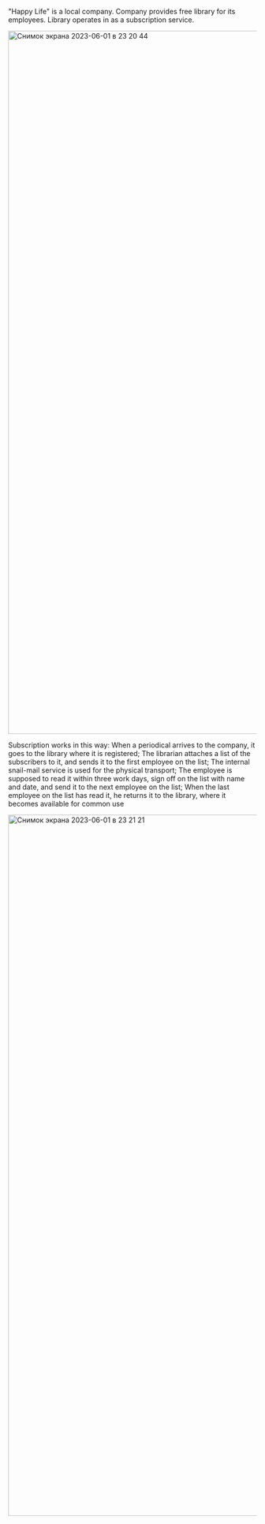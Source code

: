 "Happy Life" is a local company. Company provides free library for its employees. Library operates in as a subscription service. 

  
  
  
  <img width="1427" alt="Снимок экрана 2023-06-01 в 23 20 44" src="https://github.com/olzhaszhadyrassynsdu/Digital-Library/assets/44583362/152a0551-ede2-4c33-8966-8a67b33352f3">

Subscription works in this way: 
  When a periodical arrives to the company, it goes to the library where it is registered;
  The librarian attaches a list of the subscribers to it, and sends it to the first employee on the list;
  The internal snail-mail service is used for the physical transport;
  The employee is supposed to read it within three work days, sign off on the list with name and date, and send it to the next employee on the list;
  When the last employee on the list has read it, he returns it to the library, where it becomes available for common use

<img width="1423" alt="Снимок экрана 2023-06-01 в 23 21 21" src="https://github.com/olzhaszhadyrassynsdu/Digital-Library/assets/44583362/3dfd3eff-6fb5-4339-a87e-d0d67d6cdade">
